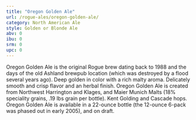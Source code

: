 ```yaml
---
title: "Oregon Golden Ale"
url: /rogue-ales/oregon-golden-ale/
category: North American Ale
style: Golden or Blonde Ale
abv: 0
ibu: 0
srm: 0
upc: 0
---
```

Oregon Golden Ale is the original Rogue brew dating back to 1988 and the days of the old Ashland brewpub location (which was destroyed by a flood several years ago). Deep golden in color with a rich malty aroma. Delicately smooth and crisp flavor and an herbal finish. Oregon Golden Ale is created from Northwest Harrington and Klages, and Maier Munich Malts (18% speciality grains, .19 lbs grain per bottle). Kent Golding and Cascade hops. Oregon Golden Ale is available in a 22-ounce bottle (the 12-ounce 6-pack was phased out in early 2005), and on draft.
